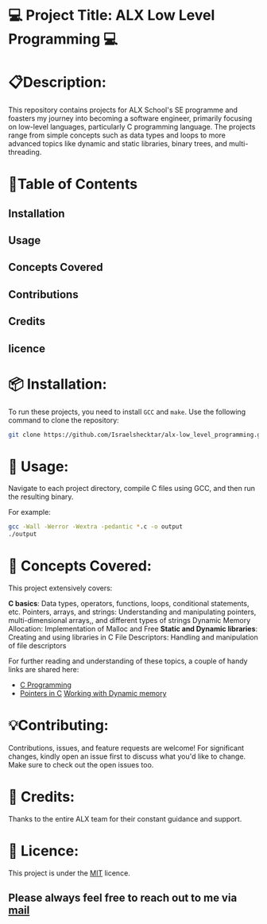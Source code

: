 
# 💻 Project Title: ALX Low Level Programming 💻

# 📋Description:

This repository contains projects for ALX School's SE programme and foasters my journey into becoming a software engineer, primarily focusing on low-level languages, particularly C programming language. The projects range from simple concepts such as data types and loops to more advanced topics like dynamic and static libraries, binary trees, and multi-threading.

# 📍Table of Contents

## Installation
## Usage
## Concepts Covered
## Contributions
## Credits
## licence

# 📦 Installation:

To run these projects, you need to install `GCC` and `make`. Use the following command to clone the repository:

```bash
git clone https://github.com/Israelshecktar/alx-low_level_programming.git
```

# 🔧 Usage:

Navigate to each project directory, compile C files using GCC, and then run the resulting binary.

For example:

```bash
gcc -Wall -Werror -Wextra -pedantic *.c -o output
./output
```

# 🎯 Concepts Covered:
This project extensively covers:

**C basics**: Data types, operators, functions, loops, conditional statements, etc.
Pointers, arrays, and strings: Understanding and manipulating pointers, multi-dimensional arrays,, and different types of strings
Dynamic Memory Allocation: Implementation of Malloc and Free
**Static and Dynamic libraries**: Creating and using libraries in C
File Descriptors: Handling and manipulation of file descriptors

For further reading and understanding of these topics, a couple of handy links are shared here:

- [C Programming](https://www.learn-c.org/)
- [Pointers in C](https://www.geeksforgeeks.org/pointers-in-c-and-c-set-1-introduction-arithmetic-and-array/)
[Working with Dynamic memory](https://www.codingunit.com/c-tutorial-the-functions-malloc-and-free)

# 💡Contributing:

Contributions, issues, and feature requests are welcome! For significant changes, kindly open an issue first to discuss what you'd like to change. Make sure to check out the open issues too.

# 👏 Credits:

Thanks to the entire ALX team for their constant guidance and support.

# 📜 Licence:

This project is under the [MIT](https://opensource.org/licenses/MIT) licence.

## Please always feel free to reach out to me via [mail](https://iamshecktar1996@gmail.com)

